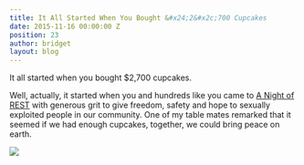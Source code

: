 ```yaml
---
title: It All Started When You Bought &#x24;2&#x2c;700 Cupcakes
date: 2015-11-16 00:00:00 Z
position: 23
author: bridget
layout: blog
---
```


It all started when you bought $2,700 cupcakes.

Well, actually, it started when you and hundreds like you came to [A Night of REST](http://iwantrest.com/event/a-night-of-rest) with generous grit to give freedom, safety and hope to sexually exploited people in our community. One of my table mates remarked that it seemed if we had enough cupcakes, together, we could bring peace on earth.

![](http://iwantrest.com/uploads/cupcake.jpeg)